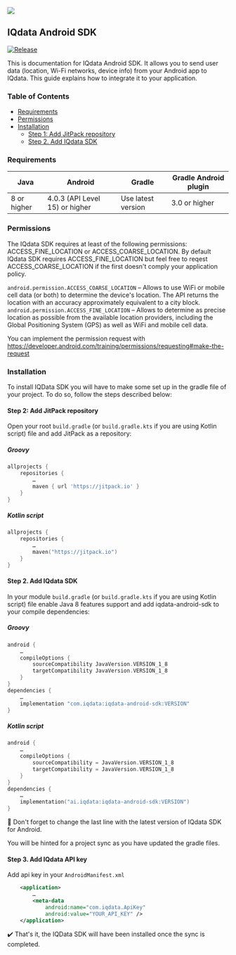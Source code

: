 ![](https://www.iqdata.ai/wp-content/uploads/2018/11/IQ-data_Primary-BM_RGB.png)

## IQdata Android SDK
                              

[![Release](https://jitpack.io/v/ai.iqdata/iqdata-android-sdk.svg)](https://jitpack.io/#ai.iqdata/iqdata-android-sdk)

This is documentation for IQdata Android SDK. It allows you to send user data (location, Wi-Fi networks, device info) from your Android app to IQdata. This guide explains how to integrate it to your application.

### Table of Contents
- [Requirements](#requirements)
- [Permissions](#permissions)
- [Installation](#installation)
    - [Step 1: Add JitPack repository](#step-1-add-jitpack-repository)
    - [Step 2. Add IQdata SDK](#step-2-add-iqdata-sdk)

### Requirements
|Java|Android|Gradle|Gradle Android plugin|
|---|---|---|---|
|8 or higher|4.0.3 (API Level 15) or higher|Use latest version|3.0 or higher|

### Permissions
The IQdata SDK requires at least of the following permissions: ACCESS_FINE_LOCATION or ACCESS_COARSE_LOCATION. By default IQdata SDK requires ACCESS_FINE_LOCATION but feel free to reqest ACCESS_COARSE_LOCATION if the first doesn't comply your application policy.

`android.permission.ACCESS_COARSE_LOCATION` – Allows to use WiFi or mobile cell data (or both) to determine the device's location. The API returns the location with an accuracy approximately equivalent to a city block.
`android.permission.ACCESS_FINE_LOCATION` – Allows to determine as precise location as possible from the available location providers, including the Global Positioning System (GPS) as well as WiFi and mobile cell data.

You can implement the permission request with https://developer.android.com/training/permissions/requesting#make-the-request

### Installation

To install IQData SDK you will have to make some set up in the gradle file of your project. To do so, follow the steps described below:

#### Step 2: Add JitPack repository

Open your root `build.gradle` (or `build.gradle.kts` if you are using Kotlin script) file and add JitPack as a repository:

##### Groovy
```groovy
allprojects {
    repositories {
        …
        maven { url 'https://jitpack.io' }
    }
}
```
##### Kotlin script
```kotlin
allprojects {
    repositories {
        …
        maven("https://jitpack.io")
    }
}
```

#### Step 2. Add IQdata SDK

In your module `build.gradle` (or `build.gradle.kts` if you are using Kotlin script) file enable Java 8 features support and add iqdata-android-sdk to your compile dependencies:

##### Groovy
```groovy
android {
    …
    compileOptions {
        sourceCompatibility JavaVersion.VERSION_1_8
        targetCompatibility JavaVersion.VERSION_1_8
    }
}
dependencies {
    …
    implementation "com.iqdata:iqdata-android-sdk:VERSION"
}
```
##### Kotlin script
```kotlin
android {
    …
    compileOptions {
        sourceCompatibility = JavaVersion.VERSION_1_8
        targetCompatibility = JavaVersion.VERSION_1_8
    }
}
dependencies {
    …
    implementation("ai.iqdata:iqdata-android-sdk:VERSION")
}
```
:small_blue_diamond: Don't forget to change the last line with the latest version of IQdata SDK for Android.

You will be hinted for a project sync as you have updated the gradle files.

#### Step 3. Add IQdata API key

Add api key in your `AndroidManifest.xml`
```xml
    <application>
        …
        <meta-data
            android:name="com.iqdata.ApiKey"
            android:value="YOUR_API_KEY" />
    </application>
```

:heavy_check_mark: That's it, the IQData SDK will have been installed once the sync is completed.
